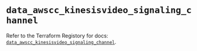 # `data_awscc_kinesisvideo_signaling_channel`

Refer to the Terraform Registory for docs: [`data_awscc_kinesisvideo_signaling_channel`](https://registry.terraform.io/providers/hashicorp/awscc/0.70.0/docs/data-sources/kinesisvideo_signaling_channel).
